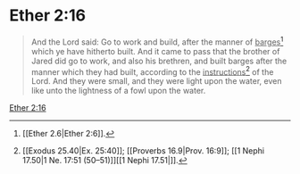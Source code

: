 # Ether 2:16

> And the Lord said: Go to work and build, after the manner of <u>barges</u>[^a] which ye have hitherto built. And it came to pass that the brother of Jared did go to work, and also his brethren, and built barges after the manner which they had built, according to the <u>instructions</u>[^b] of the Lord. And they were small, and they were light upon the water, even like unto the lightness of a fowl upon the water.

[Ether 2:16](https://www.churchofjesuschrist.org/study/scriptures/bofm/ether/2?lang=eng&id=p16#p16)


[^a]: [[Ether 2.6|Ether 2:6]].  
[^b]: [[Exodus 25.40|Ex. 25:40]]; [[Proverbs 16.9|Prov. 16:9]]; [[1 Nephi 17.50|1 Ne. 17:51 (50–51)]][[1 Nephi 17.51|]].  
